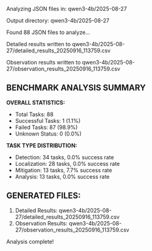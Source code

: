 Analyzing JSON files in: qwen3-4b/2025-08-27

Output directory: qwen3-4b/2025-08-27

Found 88 JSON files to analyze...

Detailed results written to qwen3-4b/2025-08-27/detailed_results_20250916_113759.csv

Observation results written to qwen3-4b/2025-08-27/observation_results_20250916_113759.csv

## BENCHMARK ANALYSIS SUMMARY

**OVERALL STATISTICS:**
- Total Tasks: 88
- Successful Tasks: 1 (1.1%)
- Failed Tasks: 87 (98.9%)
- Unknown Status: 0 (0.0%)

**TASK TYPE DISTRIBUTION:**
- Detection: 34 tasks, 0.0% success rate
- Localization: 28 tasks, 0.0% success rate
- Mitigation: 13 tasks, 7.7% success rate
- Analysis: 13 tasks, 0.0% success rate

## GENERATED FILES:
1. Detailed Results: qwen3-4b/2025-08-27/detailed_results_20250916_113759.csv
2. Observation Results: qwen3-4b/2025-08-27/observation_results_20250916_113759.csv

Analysis complete!